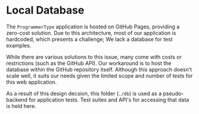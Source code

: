 # Local Database

The `ProgrammerType` application is hosted on GitHub Pages, providing a zero-cost solution. Due to this architecture,
most of our application is hardcoded, which presents a challenge; We lack a database for test examples.

While there are various solutions to this issue, many come with costs or restrictions (such as the GitHub API). Our
workaround is to host the database within the GitHub repository itself. Although this approach doesn’t scale well, it
suits our needs given the limited scope and number of tests for this web application.

As a result of this design decsion, this folder (`./db`) is used as a pseudo-backend for application tests. Test suites
and API's for accessing that data is held here.
